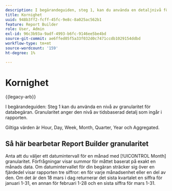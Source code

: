 ```yaml
---
description: I begärandeguiden, steg 1, kan du använda en detaljnivå för databegäran. Granularitet anger den nivå av tidsbaserad detalj som ingår i rapporten.
title: Kornighet
uuid: 948b3ff2-fcff-45fc-9e8c-8a025ac562b1
feature: Report Builder
role: User, Admin
exl-id: 96c3b93a-9adf-4993-b6fc-9146ee5be4bd
source-git-commit: ae6ffed05f5a33f032d0c7471ccdb1029154ddbd
workflow-type: tm+mt
source-wordcount: '159'
ht-degree: 1%

---
```


# Kornighet

{{legacy-arb}}

I begärandeguiden: Steg 1 kan du använda en nivå av granularitet för databegäran. Granularitet anger den nivå av tidsbaserad detalj som ingår i rapporten.

Giltiga värden är Hour, Day, Week, Month, Quarter, Year och Aggregated.

## Så här bearbetar Report Builder granularitet

Anta att du väljer ett datumintervall för en månad med [!UICONTROL Month] granularitet. Förfrågningar visar summor för måttet baserat på exakt en månads data. Om datumintervallet för din begäran sträcker sig över en fjärdedel visar rapporten tre siffror: en för varje månadsenhet eller en del av den. Om det är den 18 mars i dag returnerar det sista kvartalet en siffra för januari 1-31, en annan för februari 1-28 och en sista siffra för mars 1-31.
